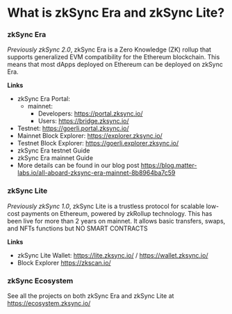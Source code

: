# What is zkSync Era and zkSync Lite?

### zkSync Era
*Previously zkSync 2.0*, zkSync Era is a Zero Knowledge (ZK) rollup that supports generalized EVM compatibility for the Ethereum blockchain. This means that most dApps deployed on Ethereum can be deployed on zkSync Era. 

__Links__
</br>
- zkSync Era Portal:
  - mainnet: 
    - Developers: https://portal.zksync.io/ 
    - Users: https://bridge.zksync.io/ 
 - Testnet: https://goerli.portal.zksync.io/
- Mainnet Block Explorer: https://explorer.zksync.io/
- Testnet Block Explorer: https://goerli.explorer.zksync.io/
- zkSync Era testnet Guide 
- zkSync Era mainnet Guide 
- More details can be found in our blog post https://blog.matter-labs.io/all-aboard-zksync-era-mainnet-8b8964ba7c59

### zkSync Lite
*Previously zkSync 1.0*, zkSync Lite is a trustless protocol for scalable low-cost payments on Ethereum, powered by zkRollup technology. This has been live for more than 2 years on mainnet. It allows basic transfers, swaps, and NFTs functions but NO SMART CONTRACTS

__Links__
</br>
- zkSync Lite Wallet: https://lite.zksync.io/ / https://wallet.zksync.io/
- Block Explorer https://zkscan.io/

### zkSync Ecosystem
See all the projects on both zkSync Era and zkSync Lite at <https://ecosystem.zksync.io/>

